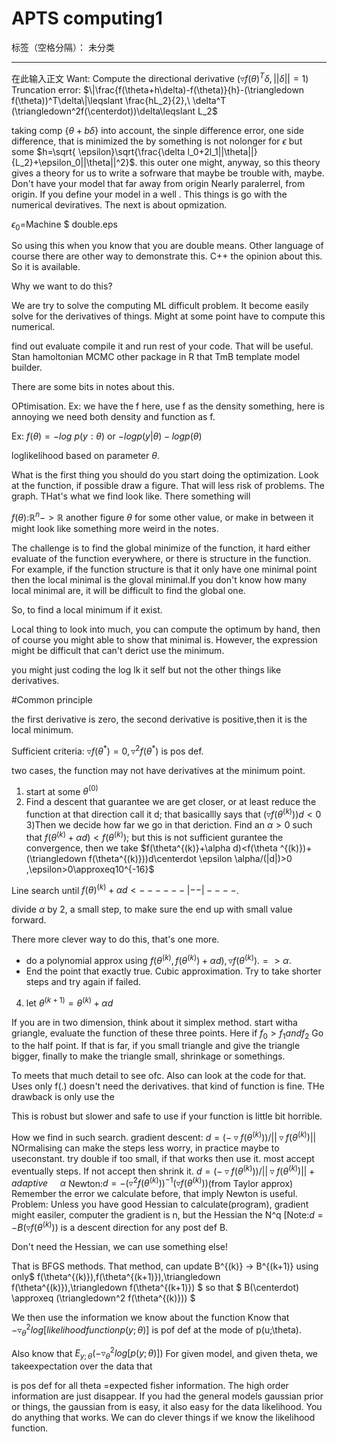 ﻿# APTS computing1

标签（空格分隔）： 未分类

---

在此输入正文
Want: Compute the directional derivative ($\triangledown f(\theta)^T\delta,||\delta||=1$)
Truncation error:
$\|\frac{f(\theta+h\delta)-f(\theta)}{h}-(\triangledown f(\theta))^T\delta\|\leqslant \frac{hL_2}{2},\ \delta^T (\triangledown^2f(\centerdot))\delta\leqslant L_2$



taking comp $\{ \theta +b\delta\}$ into account, the sinple difference error, one side difference, that is minimized the by something is not nolonger for $\epsilon$ but some $h=\sqrt{ \epsilon}\sqrt{\frac{\delta l_0+2l_1||\theta||}{L_2}+\epsilon_0||\theta||^2}$. this outer one might, anyway, so this theory gives a theory for us to write a sofrware that maybe be trouble with, maybe. Don't have your model that far away from origin Nearly paralerrel, from origin. If you define your model in a well .
This things is go with the numerical deviratives.
The next is about opmization.


$\epsilon_0$=Machine $ double.eps

So using this when you know that you are double means. Other language of course there are other way to demonstrate this. C++ the opinion about this. So it is available.

Why we want to do this?

We are try to solve the computing ML difficult problem.
It become easily solve for the derivatives of things.
Might at some point have to compute this numerical.

find out evaluate compile it and run rest of your code.
That will be useful. Stan hamoltonian MCMC other package in R that TmB template model builder.

There are some bits in notes about this.

OPtimisation. 
Ex: we have the f here, use f as the density something, here is annoying we need both density and function as f.

Ex: $f(\theta)=-log\ p(y:\theta)$ or $-log p(y|\theta)-log p(\theta)$

loglikelihood based on parameter $\theta$.

What is the first thing you should do you start doing the optimization.
Look at the function, if possible draw a figure. That will less risk of problems.
The graph. THat's what we find look like. There something will

$f(\theta)$:$\mathbb{R}^n->\mathbb{R}$
another figure
$\theta$ for some other value, or make in between it might look like something more weird in the notes.

The challenge is to find the global minimize of the function, it hard either evaluate of the function everywhere, or there is structure in the function. For example, if the function structure is that it only have one minimal point then the local minimal is the gloval minimal.If you don't know how many local minimal are, it will be difficult to find the global one.

So, to find a local minimum if it exist.

Local thing to look into much, you can compute the optimum by hand, then of course you might able to show that minimal is.
However, the expression might be difficult that can't derict use the minimum.

you might just coding the log lk it self but not the other things like derivatives.

#Common principle

the first derivative is zero, the second derivative is positive,then it is the local minimum.

Sufficient criteria: $\triangledown f(\theta^*)=0,\triangledown^2 f(\theta^*)$ is pos def.

two cases, the function may not have derivatives at the minimum point.

1) start at some $\theta^{(0)}$
2) Find a descent that guarantee we are get closer, or at least reduce the function at that direction call it d; that basicallly says that $(\triangledown f(\theta^{(k)}))d<0$
3)Then we decide how far we go in that deriction.
 Find an $\alpha>0$ such that $f(\theta^{(k)}+\alpha d)<f(\theta ^{(k)})$; but this is not sufficient gurantee the convergence, then we take
$f(\theta^{(k)}+\alpha d)<f(\theta ^{(k)})+(\triangledown f(\theta^{(k)}))d\centerdot \epsilon \alpha/(\|d\|)>0 $,$\epsilon>0\approxeq10^{-16}$

Line search until $f(\theta)^{(k)}+\alpha d< ------|--|----$.

divide $\alpha$ by 2, a small step, to make sure the end up with small value forward.

There more clever way to do this, that's one more.
* do a polynomial approx using $f(\theta^{(k)},f(\theta^{(k)})+\alpha d),\triangledown f(\theta^{(k)}). =>\alpha$.
* End the point that exactly true. Cubic approximation. Try to take shorter steps and try again if failed.
4) let $\theta^{(k+1)}=\theta^{(k)}+\alpha d$

If you are in two dimension, think about it simplex method.
start witha  griangle, evaluate the function of these three points.
Here if $f_0>f_1 and f_2$
Go to the half point.
If that is far, if you small triangle and give the triangle bigger, finally to make the triangle small, shrinkage or somethings.

To meets that much detail to see ofc.
Also can look at the code for that.
Uses only f(.) doesn't need the derivatives.
that kind of function is fine. THe drawback is only use the 

This is robust but slower and safe to use if your function is little bit horrible.

How we find in such search.
gradient descent: $d=(-\triangledown f(\theta^{(k)}))/||\triangledown f(\theta^{(k)})||$ NOrmalising can make the steps less worry, in practice maybe to useconstant. try double if too small, if that works then use it. most accept eventually steps. If not accept then shrink it.
$d=(-\triangledown f(\theta^{(k)}))/||\triangledown f(\theta^{(k)})||+adaptive\ \ \ \ \ \alpha$
Newton:$d=-(\triangledown^2f(\theta^{(k)}))^{-1}(\triangledown f(\theta^{(k)}))$(from Taylor approx)
Remember the error we calculate before, that imply Newton is useful.
Problem: Unless you have good Hessian to calculate(program), gradient might easiler, computer the gradient is n, but the Hessian the N^q
[Note:$d=-B (\triangledown f(\theta^{(k)}))$ is a descent direction for any post def B.

Don't need the Hessian, we can use something else!

That is BFGS methods. That method, can update B^{(k)} -> B^{(k+1)} using only$ f(\theta^{(k)}),f(\theta^{(k+1)}),\triangledown f(\theta^{(k)}),\triangledown f(\theta^{(k+1)})
 $
so that $
B(\centerdot) \approxeq (\triangledown^2 f(\theta^{(k)}))
$

We then use the information we know about the function
Know that $-\triangledown_\theta^2 log[likelihoodfunction p(y;\theta)]$ is pof def at the mode of p(u;\theta).
 
Also know that $E_{y;\theta}(-\triangledown_\theta^2 log[ p(y;\theta)])$ For given model, and given theta, we takeexpectation over the data that

is pos def for all theta =expected fisher information.
The high order information are just disappear.
If you had the general models gaussian prior or things, the gaussian from is easy, it also easy for the data likelihood.
You do anything that works. We can do clever things if we know the likelihood function.
